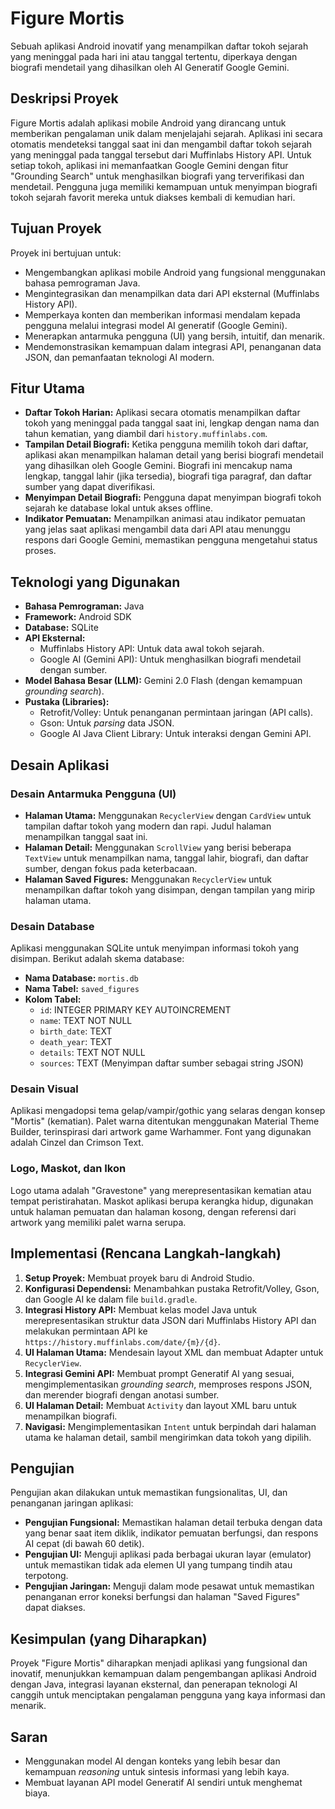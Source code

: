 # Figure Mortis

Sebuah aplikasi Android inovatif yang menampilkan daftar tokoh sejarah yang meninggal pada hari ini atau tanggal tertentu, diperkaya dengan biografi mendetail yang dihasilkan oleh AI Generatif Google Gemini.

## Deskripsi Proyek

Figure Mortis adalah aplikasi mobile Android yang dirancang untuk memberikan pengalaman unik dalam menjelajahi sejarah. Aplikasi ini secara otomatis mendeteksi tanggal saat ini dan mengambil daftar tokoh sejarah yang meninggal pada tanggal tersebut dari Muffinlabs History API. Untuk setiap tokoh, aplikasi ini memanfaatkan Google Gemini dengan fitur "Grounding Search" untuk menghasilkan biografi yang terverifikasi dan mendetail. Pengguna juga memiliki kemampuan untuk menyimpan biografi tokoh sejarah favorit mereka untuk diakses kembali di kemudian hari.

## Tujuan Proyek

Proyek ini bertujuan untuk:

*   Mengembangkan aplikasi mobile Android yang fungsional menggunakan bahasa pemrograman Java.
*   Mengintegrasikan dan menampilkan data dari API eksternal (Muffinlabs History API).
*   Memperkaya konten dan memberikan informasi mendalam kepada pengguna melalui integrasi model AI generatif (Google Gemini).
*   Menerapkan antarmuka pengguna (UI) yang bersih, intuitif, dan menarik.
*   Mendemonstrasikan kemampuan dalam integrasi API, penanganan data JSON, dan pemanfaatan teknologi AI modern.

## Fitur Utama

*   **Daftar Tokoh Harian:** Aplikasi secara otomatis menampilkan daftar tokoh yang meninggal pada tanggal saat ini, lengkap dengan nama dan tahun kematian, yang diambil dari `history.muffinlabs.com`.
*   **Tampilan Detail Biografi:** Ketika pengguna memilih tokoh dari daftar, aplikasi akan menampilkan halaman detail yang berisi biografi mendetail yang dihasilkan oleh Google Gemini. Biografi ini mencakup nama lengkap, tanggal lahir (jika tersedia), biografi tiga paragraf, dan daftar sumber yang dapat diverifikasi.
*   **Menyimpan Detail Biografi:** Pengguna dapat menyimpan biografi tokoh sejarah ke database lokal untuk akses offline.
*   **Indikator Pemuatan:** Menampilkan animasi atau indikator pemuatan yang jelas saat aplikasi mengambil data dari API atau menunggu respons dari Google Gemini, memastikan pengguna mengetahui status proses.

## Teknologi yang Digunakan

*   **Bahasa Pemrograman:** Java
*   **Framework:** Android SDK
*   **Database:** SQLite
*   **API Eksternal:**
    *   Muffinlabs History API: Untuk data awal tokoh sejarah.
    *   Google AI (Gemini API): Untuk menghasilkan biografi mendetail dengan sumber.
*   **Model Bahasa Besar (LLM):** Gemini 2.0 Flash (dengan kemampuan *grounding search*).
*   **Pustaka (Libraries):**
    *   Retrofit/Volley: Untuk penanganan permintaan jaringan (API calls).
    *   Gson: Untuk *parsing* data JSON.
    *   Google AI Java Client Library: Untuk interaksi dengan Gemini API.

## Desain Aplikasi

### Desain Antarmuka Pengguna (UI)

*   **Halaman Utama:** Menggunakan `RecyclerView` dengan `CardView` untuk tampilan daftar tokoh yang modern dan rapi. Judul halaman menampilkan tanggal saat ini.
*   **Halaman Detail:** Menggunakan `ScrollView` yang berisi beberapa `TextView` untuk menampilkan nama, tanggal lahir, biografi, dan daftar sumber, dengan fokus pada keterbacaan.
*   **Halaman Saved Figures:** Menggunakan `RecyclerView` untuk menampilkan daftar tokoh yang disimpan, dengan tampilan yang mirip halaman utama.

### Desain Database

Aplikasi menggunakan SQLite untuk menyimpan informasi tokoh yang disimpan. Berikut adalah skema database:

*   **Nama Database:** `mortis.db`
*   **Nama Tabel:** `saved_figures`
*   **Kolom Tabel:**
    *   `id`: INTEGER PRIMARY KEY AUTOINCREMENT
    *   `name`: TEXT NOT NULL
    *   `birth_date`: TEXT
    *   `death_year`: TEXT
    *   `details`: TEXT NOT NULL
    *   `sources`: TEXT (Menyimpan daftar sumber sebagai string JSON)

### Desain Visual

Aplikasi mengadopsi tema gelap/vampir/gothic yang selaras dengan konsep "Mortis" (kematian). Palet warna ditentukan menggunakan Material Theme Builder, terinspirasi dari artwork game Warhammer. Font yang digunakan adalah Cinzel dan Crimson Text.

### Logo, Maskot, dan Ikon

Logo utama adalah "Gravestone" yang merepresentasikan kematian atau tempat peristirahatan. Maskot aplikasi berupa kerangka hidup, digunakan untuk halaman pemuatan dan halaman kosong, dengan referensi dari artwork yang memiliki palet warna serupa.

## Implementasi (Rencana Langkah-langkah)

1.  **Setup Proyek:** Membuat proyek baru di Android Studio.
2.  **Konfigurasi Dependensi:** Menambahkan pustaka Retrofit/Volley, Gson, dan Google AI ke dalam file `build.gradle`.
3.  **Integrasi History API:** Membuat kelas model Java untuk merepresentasikan struktur data JSON dari Muffinlabs History API dan melakukan permintaan API ke `https://history.muffinlabs.com/date/{m}/{d}`.
4.  **UI Halaman Utama:** Mendesain layout XML dan membuat Adapter untuk `RecyclerView`.
5.  **Integrasi Gemini API:** Membuat prompt Generatif AI yang sesuai, mengimplementasikan *grounding search*, memproses respons JSON, dan merender biografi dengan anotasi sumber.
6.  **UI Halaman Detail:** Membuat `Activity` dan layout XML baru untuk menampilkan biografi.
7.  **Navigasi:** Mengimplementasikan `Intent` untuk berpindah dari halaman utama ke halaman detail, sambil mengirimkan data tokoh yang dipilih.

## Pengujian

Pengujian akan dilakukan untuk memastikan fungsionalitas, UI, dan penanganan jaringan aplikasi:

*   **Pengujian Fungsional:** Memastikan halaman detail terbuka dengan data yang benar saat item diklik, indikator pemuatan berfungsi, dan respons AI cepat (di bawah 60 detik).
*   **Pengujian UI:** Menguji aplikasi pada berbagai ukuran layar (emulator) untuk memastikan tidak ada elemen UI yang tumpang tindih atau terpotong.
*   **Pengujian Jaringan:** Menguji dalam mode pesawat untuk memastikan penanganan error koneksi berfungsi dan halaman "Saved Figures" dapat diakses.

## Kesimpulan (yang Diharapkan)

Proyek "Figure Mortis" diharapkan menjadi aplikasi yang fungsional dan inovatif, menunjukkan kemampuan dalam pengembangan aplikasi Android dengan Java, integrasi layanan eksternal, dan penerapan teknologi AI canggih untuk menciptakan pengalaman pengguna yang kaya informasi dan menarik.

## Saran

*   Menggunakan model AI dengan konteks yang lebih besar dan kemampuan *reasoning* untuk sintesis informasi yang lebih kaya.
*   Membuat layanan API model Generatif AI sendiri untuk menghemat biaya.